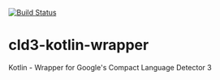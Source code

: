 [![Build Status](https://travis-ci.com/ntedgi/cld3-kotlin-wrapper.svg?branch=master)](https://travis-ci.com/ntedgi/cld3-kotlin-wrapper)

# cld3-kotlin-wrapper
Kotlin - Wrapper for Google's Compact Language Detector 3